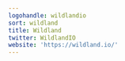 ```yaml
---
logohandle: wildlandio
sort: wildland
title: Wildland
twitter: WildlandIO
website: 'https://wildland.io/'
---
```

